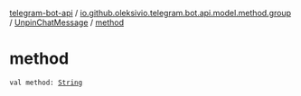 [telegram-bot-api](../../index.md) / [io.github.oleksivio.telegram.bot.api.model.method.group](../index.md) / [UnpinChatMessage](index.md) / [method](./method.md)

# method

`val method: `[`String`](https://kotlinlang.org/api/latest/jvm/stdlib/kotlin/-string/index.html)